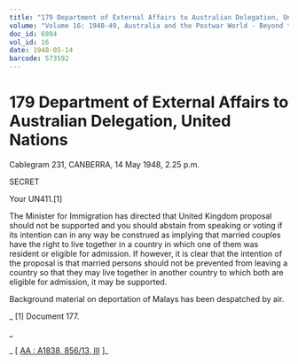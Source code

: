 ```yaml
---
title: "179 Department of External Affairs to Australian Delegation, United Nations"
volume: "Volume 16: 1948-49, Australia and the Postwar World - Beyond the Region"
doc_id: 6894
vol_id: 16
date: 1948-05-14
barcode: 573592
---
```


# 179 Department of External Affairs to Australian Delegation, United Nations

Cablegram 231, CANBERRA, 14 May 1948, 2.25 p.m.

SECRET

Your UN411.[1]

The Minister for Immigration has directed that United Kingdom proposal should not be supported and you should abstain from speaking or voting if its intention can in any way be construed as implying that married couples have the right to live together in a country in which one of them was resident or eligible for admission. If however, it is clear that the intention of the proposal is that married persons should not be prevented from leaving a country so that they may live together in another country to which both are eligible for admission, it may be supported.

Background material on deportation of Malays has been despatched by air.

_ [1] Document 177.

_

_ [ [AA : A1838, 856/13, III](http://www.naa.gov.au/cgi-bin/Search?O=I&Number=573592) ]_
